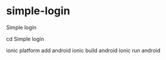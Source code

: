 # simple-login
Simple login 

cd Simple login 

ionic platform add android 
ionic build android
ionic run android 
